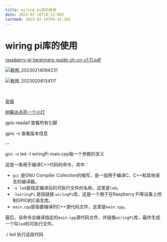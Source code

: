 ```yaml
---
title: wiring pi库的使用
date: 2023-02-10T18:12:08Z
lastmod: 2023-02-14T09:42:38Z
---
```


# wiring pi库的使用

[raspberry-pi-beginners-guide-zh-cn-v1.11.pdf](../树莓派/assets/raspberry-pi-beginners-guide-zh-cn-v1.1-20230204141719-ganwgss.pdf)

![截图_20230214094231](assets/截图_20230214094231-20230214094237-32xcx2t.png)

![截图_20230208134117](assets/截图_20230208134117-20230208134119-9mn1101.png)

‍

[安装](https://zhuanlan.zhihu.com/p/487729568)

[树莓派点亮一个小灯](https://blog.csdn.net/weixin_44612221/article/details/112759125)

gpio readall 查看所有引脚

gpio -v 查看版本信息

--

gcc -o led -l wiringPi main.cpp每一个参数的含义

这是一条用于编译C++代码的命令，其中：

* ​`gcc`​ 是GNU Compiler Collection的缩写，是一组用于编译C、C++和其他语言的编译器。
* ​`-o led`​ 是指定编译后的可执行文件的名称，这里是`led`​。
* ​`-lwiringPi`​ 是指链接 `wiringPi`​ 库，这是一个用于在Raspberry Pi等设备上控制GPIO的C语言库。
* ​`main.cpp`​ 是指要编译的C++源代码文件，这里是`main.cpp`​。

最后，该命令会编译指定的`main.cpp`​源代码文件，并链接`wiringPi`​库，最终生成一个叫`led`​的可执行文件。

./ led 执行这段代码

